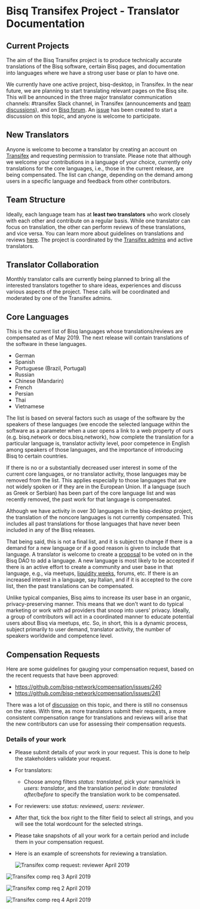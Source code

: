 # Bisq Transifex Project - Translator Documentation

## Current Projects
The aim of the Bisq Transifex project is to produce technically accurate translations of the Bisq software, certain Bisq pages, and documentation into languages where we have a strong user base or plan to have one.

We currently have one active project, bisq-desktop, in Transifex. In the near future, we are planning to start translating relevant pages on the Bisq site. This will be announced in the three major translator communication channels: #transifex Slack channel, in Transifex (announcements and [team discussions](https://www.transifex.com/bisq/teams/69542/discussions/)), and on [Bisq forum](https://bisq.community/t/internationalization/1700/12). An [issue](https://github.com/bisq-network/bisq-website/issues/173) has been created to start a discussion on this topic, and anyone is welcome to participate.

## New Translators
Anyone is welcome to become a translator by creating an account on [Transifex](https://www.transifex.com/bisq) and requesting permission to translate. Please note that although we welcome your contributions in a language of your choice, currently only translations for the core languages, i.e.,  those in the current release, are being compensated. The list can change, depending on the demand among users in a specific language and feedback from other contributors.

## Team Structure
Ideally, each language team has at **least two translators** who work closely with each other and contribute on a regular basis. While one translator can focus on translation, the other can perform reviews of these translations, and vice versa. You can learn more about guidelines on translations and reviews [here](translationguidelines.md). The project is coordinated by the [Transifex admins](transifexadmin.md) and active translators. 

## Translator Collaboration
Monthly translator calls are currently being planned to bring all the interested translators together to share ideas, experiences and discuss various aspects of the project. These calls will be coordinated and moderated by one of the Transifex admins.

## Core Languages

This is the current list of Bisq languages whose translations/reviews are compensated as of May 2019. The next release will contain translations of the software in these languages.

- German
- Spanish
- Portuguese (Brazil, Portugal)
- Russian
- Chinese (Mandarin)
- French
- Persian
- Thai 
- Vietnamese

The list is based on several factors such as usage of the software by the speakers of these languages (we encode the selected language within the software as a parameter when a user opens a link to a web property of ours (e.g. bisq.network or docs.bisq.network), how complete the translation for a particular language is, translator activity level, poor competence in English among speakers of those languages, and the importance of introducing Bisq to certain countries. 

If there is no or a substantially decreased user interest in some of the current core languages, or no translator activity, those languages may be removed from the list. This applies especially to those languages that are not widely spoken or if they are in the European Union. If a language (such as Greek or Serbian) has been part of the core language list and was recently removed, the past work for that language is compensated.

Although we have activity in over 30 languages in the bisq-desktop project, the translation of the noncore languages is not currently compensated. This includes all past translations for those languages that have never been included in any of the Bisq releases. 

That being said, this is not a final list, and it is subject to change if there is a demand for a new language or if a good reason is given to include that language. A translator is welcome to create a [proposal](https://docs.bisq.network/proposals.html) to be voted on in the Bisq DAO to add a language. A new language is most likely to be accepted if there is an active effort to create a community and user base in that language, e.g., via meetups, [liquidity weeks](https://github.com/bisq-network/compensation/issues/62), forums, etc. If there is an increased interest in a language, say Italian, and if it is accepted to the core list, then the past translations can be compensated.

Unlike typical companies, Bisq aims to increase its user base in an organic, privacy-preserving manner. This means that we don't want to do typical marketing or work with ad providers that snoop into users' privacy. Ideally, a group of contributors will act in a coordinated manner to educate potential users about Bisq via meetups, etc. So, in short, this is a dynamic process, subject primarily to user demand, translator activity, the number of speakers worldwide and competence level.

## Compensation Requests
Here are some guidelines for gauging your compensation request, based on the recent requests that have been approved:
- https://github.com/bisq-network/compensation/issues/240
- https://github.com/bisq-network/compensation/issues/241
 
There was a lot of [discussion](https://github.com/bisq-network/compensation/issues/96) on this topic, and there is still no consensus on the rates. With time, as more translators submit their requests, a more consistent compensation range for translations and reviews will arise that the new contributors can use for assessing their compensation requests.

### Details of your work
- Please submit details of your work in your request. This is done to help the stakeholders validate your request.
- For translators:
  - Choose among filters *status: translated*, pick your name/nick in *users: translator*, and the translation period in *date: translated after/before* to specify the translation work to be compensated.
- For reviewers: use *status: reviewed*, *users: reviewer*.
- After that, tick the box right to the filter field to select all strings, and you will see the total wordcount for the selected strings.
- Please take snapshots of all your work for a certain period and include them in your compensation request. 
- Here is an example of screenshots for reviewing a translation.
 
  
  ![Transifex comp request: reviewer April 2019](https://user-images.githubusercontent.com/43150241/56221854-4eb89e80-606b-11e9-9eff-1d8f23f4cf4c.png)

![Transifex comp req 3 April 2019](https://user-images.githubusercontent.com/43150241/56221896-5b3cf700-606b-11e9-8ba4-329152107e4a.png)

![Transifex comp req 2 April 2019 ](https://user-images.githubusercontent.com/43150241/56221966-7a3b8900-606b-11e9-9d7e-d22d14834fff.png)

![Transifex comp req 4 April 2019](https://user-images.githubusercontent.com/39760876/56637701-f0944880-6674-11e9-89af-2e0a20e3e876.png)
